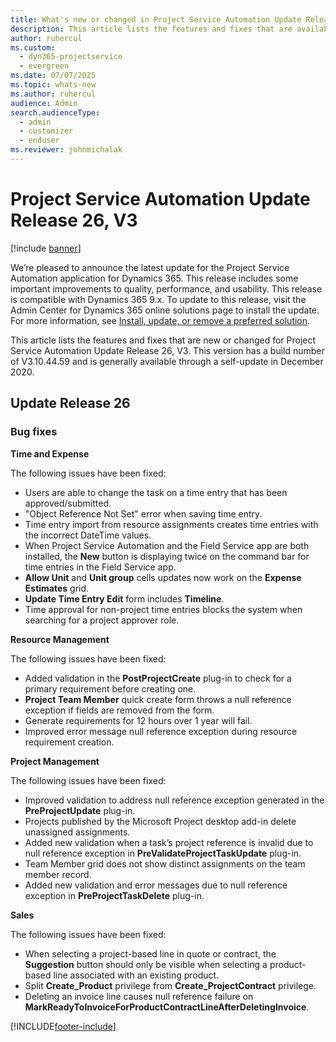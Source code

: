 ```yaml
---
title: What's new or changed in Project Service Automation Update Release 26, V3
description: This article lists the features and fixes that are available in Project Service Automation Update Release 26, V3.
author: ruhercul
ms.custom: 
  - dyn365-projectservice
  - evergreen
ms.date: 07/07/2025
ms.topic: whats-new
ms.author: ruhercul
audience: Admin
search.audienceType: 
  - admin
  - customizer
  - enduser
ms.reviewer: johnmichalak
---
```


# Project Service Automation Update Release 26, V3

[!include [banner](../includes/psa-now-project-operations.md)]

We’re pleased to announce the latest update for the Project Service Automation application for Dynamics 365. This release includes some important improvements to quality, performance, and usability. This release is compatible with Dynamics 365 9.x. To update to this release, visit the Admin Center for Dynamics 365 online solutions page to install the update. For more information, see [Install, update, or remove a preferred solution](/power-platform/admin/install-remove-preferred-solution).

This article lists the features and fixes that are new or changed for Project Service Automation Update Release 26, V3. This version has a build number of V3.10.44.59 and is generally available through a self-update in December 2020.

## Update Release 26

### Bug fixes

**Time and Expense**

The following issues have been fixed:

- Users are able to change the task on a time entry that has been approved/submitted.
- "Object Reference Not Set" error when saving time entry.
- Time entry import from resource assignments creates time entries with the incorrect DateTime values.
- When Project Service Automation and the Field Service app are both installed, the **New** button is displaying twice on the command bar for time entries in the Field Service app.
- **Allow Unit** and **Unit group** cells updates now work on the **Expense Estimates** grid.
- **Update Time Entry Edit** form includes **Timeline**.
- Time approval for non-project time entries blocks the system when searching for a project approver role.

**Resource Management**

The following issues have been fixed:

- Added validation in the **PostProjectCreate** plug-in to check for a primary requirement before creating one.
- **Project Team Member** quick create form throws a null reference exception if fields are removed from the form.
- Generate requirements for 12 hours over 1 year will fail.
- Improved error message null reference exception during resource requirement creation.

**Project Management**

The following issues have been fixed:

- Improved validation to address null reference exception generated in the **PreProjectUpdate** plug-in.
- Projects published by the Microsoft Project desktop add-in delete unassigned assignments.
- Added new validation when a task’s project reference is invalid due to null reference exception in **PreValidateProjectTaskUpdate** plug-in.
- Team Member grid does not show distinct assignments on the team member record.
- Added new validation and error messages due to null reference exception in **PreProjectTaskDelete** plug-in.

**Sales**

The following issues have been fixed:

- When selecting a project-based line in quote or contract, the **Suggestion** button should only be visible when selecting a product-based line associated with an existing product.
- Split **Create_Product** privilege from **Create_ProjectContract** privilege.
- Deleting an invoice line causes null reference failure on **MarkReadyToInvoiceForProductContractLineAfterDeletingInvoice**.


[!INCLUDE[footer-include](../includes/footer-banner.md)]
